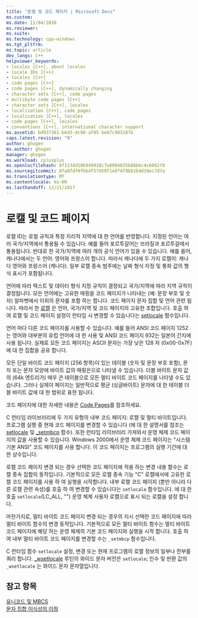 ```yaml
---
title: "로캘 및 코드 페이지 | Microsoft Docs"
ms.custom: 
ms.date: 11/04/2016
ms.reviewer: 
ms.suite: 
ms.technology: cpp-windows
ms.tgt_pltfrm: 
ms.topic: article
dev_langs: C++
helpviewer_keywords:
- locales [C++], about locales
- locale IDs [C++]
- locales [C++]
- code pages [C++]
- code pages [C++], dynamically changing
- character sets [C++], code pages
- multibyte code pages [C++]
- character sets [C++], locales
- localization [C++], code pages
- localization [C++], locales
- code pages [C++], locales
- conventions [C++], international character support
ms.assetid: bd937361-b6d3-4c98-af95-beb7c903187b
caps.latest.revision: "9"
author: ghogen
ms.author: ghogen
manager: ghogen
ms.workload: cplusplus
ms.openlocfilehash: 8f1134d106949918c7e8984835b86bbc4c6062f8
ms.sourcegitcommit: 8fa8fdf0fbb4f57950f1e8f4f9b81b4d39ec7d7a
ms.translationtype: MT
ms.contentlocale: ko-KR
ms.lasthandoff: 12/21/2017
---
```

# <a name="locales-and-code-pages"></a>로캘 및 코드 페이지
로캘 ID는 로컬 규칙과 특정 지리적 지역에 대 한 언어를 반영합니다. 지정된 언어는 여러 국가/지역에서 통용될 수 있습니다. 예를 들어 포르투갈어는 브라질과 포르투갈에서 통용됩니다. 반대로 한 국가/지역에 여러 개의 공식 언어가 있을 수 있습니다. 예를 들어, 캐나다에서는 두 언어: 영어와 프랑스어 합니다. 따라서 캐나다에 두 가지 로캘이: 캐나다 영어와 프랑스어 (캐나다). 일부 로캘 종속 범주에는 날짜 형식 지정 및 통화 값의 형식 표시가 포함됩니다.  
  
 언어에 따라 텍스트 및 데이터 형식 지정 규칙이 결정되고 국가/지역에 따라 지역 규칙이 결정됩니다. 모든 언어에는 고유한 매핑을 코드 페이지가 나타내는 (예: 문장 부호 및 숫자) 알파벳에서 이외의 문자를 포함 하는 합니다. 코드 페이지 문자 집합 및 언어 관련 됩니다. 따라서 한 [로캘](../c-runtime-library/locale.md) 은 언어, 국가/지역 및 코드 페이지의 고유한 조합입니다. 호출 하 여 로캘 및 코드 페이지 설정이 런타임 시 변경할 수 있습니다는 [setlocale](../c-runtime-library/reference/setlocale-wsetlocale.md) 함수입니다.  
  
 언어 마다 다른 코드 페이지를 사용할 수 있습니다. 예를 들어 ANSI 코드 페이지 1252는 영어와 대부분의 유럽 언어에 대 한 사용 및 ANSI 코드 페이지 932는 일본어 간지에 사용 됩니다. 실제로 모든 코드 페이지는 ASCII 문자는 가장 낮은 128 자 (0x00-0x7F)에 대 한 집합을 공유 합니다.  
  
 모든 단일 바이트 코드 페이지 (256 항목)이 있는 테이블 (숫자 및 문장 부호 포함), 문자 또는 문자 모양에 바이트 값의 매핑은으로 나타낼 수 있습니다. 더블 바이트 문자 값의 (64k 엔트리가) 매우 큰 테이블으로 모든 멀티 바이트 코드 페이지를 나타낼 수도 있습니다. 그러나 실제이 페이지는 일반적으로 평균 (싱글바이트) 문자에 대 한 테이블 더블 바이트 값에 대 한 범위로 표현 됩니다.  
  
 코드 페이지에 대한 자세한 내용은 [Code Pages](../c-runtime-library/code-pages.md)를 참조하세요.  
  
 C 런타임 라이브러리에 두 가지 유형의 내부 코드 페이지: 로캘 및 멀티 바이트입니다. 프로그램 실행 중 현재 코드 페이지를 변경할 수 있습니다 (에 대 한 설명서를 참조는 [setlocale](../c-runtime-library/reference/setlocale-wsetlocale.md) 및 [_setmbcp](../c-runtime-library/reference/setmbcp.md) 함수). 또한 런타임 라이브러리 가져와서 운영 체제 코드 페이지의 값을 사용할 수 있습니다. Windows 2000에서 운영 체제 코드 페이지는 "시스템 기본 ANSI" 코드 페이지를 사용 합니다. 이 코드 페이지는 프로그램의 실행 기간에 대 한 상수입니다.  
  
 로캘 코드 페이지 변경 되는 경우 선택한 코드 페이지에 적용 하는 변경 내용 함수는 로캘 종속 집합의 동작입니다. 기본적으로 모든 로캘 종속 기능 "C" 로캘에서에 고유한 로캘 코드 페이지를 사용 하 여 실행을 시작합니다. 내부 로캘 코드 페이지 (뿐만 아니라 다른 로캘 관련 속성)를 호출 하 여 변경할 수 있습니다는 `setlocale` 함수입니다. 에 대 한 호출 `setlocale`(LC_ALL, "") 운영 체제 사용자 로캘으로 표시 되는 로캘을 설정 합니다.  
  
 마찬가지로, 멀티 바이트 코드 페이지 변경 되는 경우의 지시 선택한 코드 페이지에 따라 멀티 바이트 함수의 변경 동작입니다. 기본적으로 모든 멀티 바이트 함수는 멀티 바이트 코드 페이지에 해당 하는 운영 체제의 기본 코드 페이지와 실행을 시작 합니다. 호출 하 여 내부 멀티 바이트 코드 페이지를 변경할 수는 `_setmbcp` 함수입니다.  
  
 C 런타임 함수 `setlocale` 설정, 변경 또는 현재 프로그램의 로캘 정보의 일부나 전부를 쿼리 합니다. [_wsetlocale](../c-runtime-library/reference/setlocale-wsetlocale.md) 루틴의 와이드 문자 버전은 `setlocale`; 인수 및 반환 값의 `_wsetlocale` 는 와이드 문자 문자열입니다.  
  
## <a name="see-also"></a>참고 항목  
 [유니코드 및 MBCS](../text/unicode-and-mbcs.md)   
 [문자 집합 이식성의 이점](../text/benefits-of-character-set-portability.md)